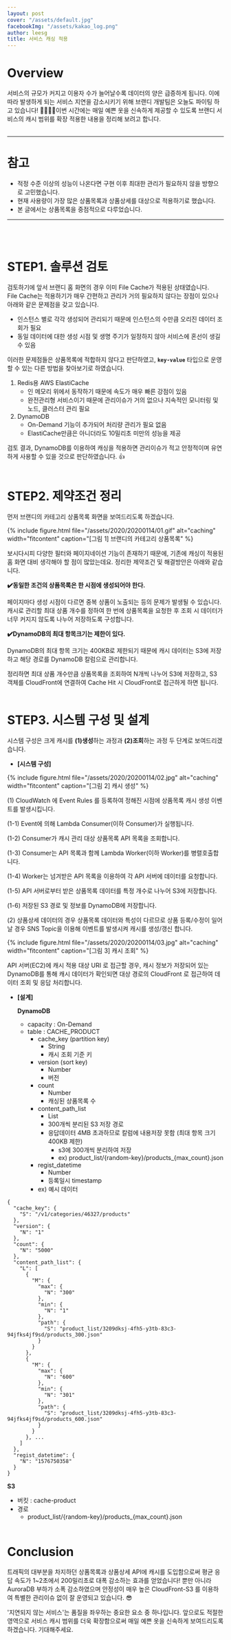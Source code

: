 ```yaml
---
layout: post
cover: "/assets/default.jpg"
facebookImg: "/assets/kakao_log.png"
author: leesg
title: 서비스 캐싱 적용
---
```


# Overview

서비스의 규모가 커지고 이용자 수가 늘어날수록 데이터의 양은 급증하게 됩니다. 이에 따라 발생하게 되는 서비스 지연을 감소시키기 위해 브랜디 개발팀은 오늘도 파이팅 하고 있습니다! 👨‍💻👩‍💻이번 시간에는 매일 예쁜 옷을 신속하게 제공할 수 있도록 브랜디 서비스의 캐시 범위를 확장 적용한 내용을 정리해 보려고 합니다.<br /><br />

---

# 참고

- 적정 수준 이상의 성능이 나온다면 구현 이후 최대한 관리가 필요하지 않을 방향으로 고민했습니다.
- 현재 사용량이 가장 많은 상품목록과 상품상세를 대상으로 적용하기로 했습니다.
- 본 글에서는 상품목록을 중점적으로 다루었습니다.

---
<br /><br />

# STEP1. 솔루션 검토

검토하기에 앞서 브랜디 홈 화면의 경우 이미 File Cache가 적용된 상태였습니다.<br />
File Cache는 적용하기가 매우 간편하고 관리가 거의 필요하지 않다는 장점이 있으나 아래와 같은 문제점을 갖고 있습니다.

- 인스턴스 별로 각각 생성되어 관리되기 때문에 인스턴스의 수만큼 오리진 데이터 조회가 필요
- 동일 데이터에 대한 생성 시점 및 생명 주기가 일정하지 않아 서비스에 혼선이 생길 수 있음

이러한 문제점들은 상품목록에 적합하지 않다고 판단하였고, **`key-value`** 타입으로 운영할 수 있는 다른 방법을 찾아보기로 하였습니다.

1. Redis용 AWS ElastiCache
    - 인 메모리 위에서 동작하기 때문에 속도가 매우 빠른 강점이 있음
    - 완전관리형 서비스이기 때문에 관리이슈가 거의 없으나 지속적인 모니터링 및 노드, 클러스터 관리 필요
2. DynamoDB
    - On-Demand 기능이 추가되어 처리량 관리가 필요 없음
    - ElastiCache만큼은 아니더라도 10밀리초 미만의 성능을 제공

검토 결과,  DynamoDB를 이용하여 캐싱을 적용하면 관리이슈가 적고 안정적이며 유연하게 사용할 수 있을 것으로 판단하였습니다. 👍
<br /><br />

# STEP2. 제약조건 정리

먼저 브랜디의 카테고리 상품목록 화면을 보여드리도록 하겠습니다.

{% include figure.html file="/assets/2020/20200114/01.gif" alt="caching" width="fitcontent" caption="[그림 1] 브랜디의 카테고리 상품목록" %}<br />

보시다시피 다양한 필터와 페이지네이션 기능이 존재하기 때문에, 기존에 캐싱이 적용된 홈 화면 대비 생각해야 할 점이 많았는데요. 정리한 제약조건 및 해결방안은 아래와 같습니다.

**✔️동일한 조건의 상품목록은 한 시점에 생성되어야 한다.**

<span class="indent">페이지마다 생성 시점이 다르면 중복 상품이 노출되는 등의 문제가 발생될 수 있습니다.</span>
<span class="indent">캐시로 관리할 최대 상품 개수를 정하여 한 번에 상품목록을 요청한 후 조회 시 데이터가 너무 커지지 않도록 나누어 저장하도록 구성합니다.</span>

**✔️DynamoDB의 최대 항목크기는 제한이 있다.**

<span class="indent">DynamoDB의 최대 항목 크기는 400KB로 제한되기 때문에 캐시 데이터는 S3에 저장하고 해당 경로를 DynamoDB 칼럼으로 관리합니다.</span>


정리하면 최대 상품 개수만큼 상품목록을 조회하여 N개씩 나누어 S3에 저장하고, S3 객체를 CloudFront에 연결하여 Cache Hit 시 CloudFront로 접근하게 하면 됩니다.
<br /><br />

# STEP3. 시스템 구성 및 설계

시스템 구성은 크게 캐시를 **(1)생성**하는 과정과 **(2)조회**하는 과정 두 단계로 보여드리겠습니다.

- **[시스템 구성]**

{% include figure.html file="/assets/2020/20200114/02.jpg" alt="caching" width="fitcontent" caption="[그림 2] 캐시 생성" %}<br />

<span class="indent">(1) CloudWatch 에 Event Rules 를 등록하여 정해진 시점에 상품목록 캐시 생성 이벤트를 발생시킵니다.</span>

<span class="indent2">(1-1) Event에 의해 Lambda Consumer(이하 Consumer)가 실행됩니다.</span>

<span class="indent2">(1-2) Consumer가 캐시 관리 대상 상품목록 API 목록을 조회합니다.</span>

<span class="indent2">(1-3) Consumer는 API 목록과 함께 Lambda Worker(이하 Worker)를 병렬호출합니다.</span>

<span class="indent2">(1-4) Worker는 넘겨받은 API 목록을 이용하여 각 API 서버에 데이터를 요청합니다.</span>

<span class="indent2">(1-5) API 서버로부터 받은 상품목록 데이터를 특정 개수로 나누어 S3에 저장합니다.</span>

<span class="indent2">(1-6) 저장된 S3 경로 및 정보를 DynamoDB에 저장합니다.</span>

<span class="indent">(2) 상품상세 데이터의 경우 상품목록 데이터와 특성이 다르므로 상품 등록/수정이 일어날 경우 SNS Topic을 이용해 이벤트를 발생시켜 캐시를 생성/갱신 합니다.</span>

{% include figure.html file="/assets/2020/20200114/03.jpg" alt="caching" width="fitcontent" caption="[그림 3] 캐시 조회" %}<br />

<span class="indent">API 서버(EC2)에 캐시 적용 대상 URI 로 접근할 경우, 캐시 정보가 저장되어 있는 DynamoDB를 통해 캐시 데이터가 확인되면 대상 경로의 CloudFront 로 접근하여 데이터 조회 및 응답 처리합니다.</span>

- **[설계]**

    **DynamoDB**

    - capacity : On-Demand
    - table : CACHE_PRODUCT
        - cache_key (partition key)
            - String
            - 캐시 조회 기준 키
        - version (sort key)
            - Number
            - 버전
        - count
            - Number
            - 캐싱된 상품목록 수
        - content_path_list
            - List
            - 300개씩 분리된 S3 저장 경로
            - 응답데이터 4MB 초과하므로 칼럼에 내용저장 못함 (최대 항목 크기 400KB 제한)
                - s3에 300개씩 분리하여 저장
                - ex) product_list/{random-key}/products_{max_count}.json
        - regist_datetime
            - Number
            - 등록일시 timestamp
        - ex) 예시 데이터

```
{
  "cache_key": {
    "S": "/v1/categories/46327/products"
  },
  "version": {
    "N": "1"
  },
  "count": {
    "N": "5000"
  },
  "content_path_list": {
    "L": [
      {
        "M": {
          "max": {
            "N": "300"
          },
          "min": {
            "N": "1"
          },
          "path": {
            "S": "product_list/3209dksj-4fh5-y3tb-83c3-94jfks4jf9sd/products_300.json"
          }
        }
      },
      {
        "M": {
          "max": {
            "N": "600"
          },
          "min": {
            "N": "301"
          },
          "path": {
            "S": "product_list/3209dksj-4fh5-y3tb-83c3-94jfks4jf9sd/products_600.json"
          }
        }
      }, ...
    ]
  },
  "regist_datetime": {
    "N": "1576750358"
  }
}
```


**S3**

- 버킷 : cache-product
- 경로
    - product_list/{random-key}/products_{max_count}.json
<br /><br />

# Conclusion

트래픽의 대부분을 차지하던 상품목록과 상품상세 API에 캐시를 도입함으로써 평균 응답 속도가 1~2초에서 200밀리초로 대폭 감소하는 효과를 얻었습니다! 뿐만 아니라 AuroraDB 부하가 소폭 감소하였으며 안정성이 매우 높은 CloudFront-S3 를 이용하여 특별한 관리이슈 없이 잘 운영되고 있습니다. 😎


'지연되지 않는 서비스'는 품질을 좌우하는 중요한 요소 중 하나입니다. 앞으로도 적절한 영역으로 서비스 캐시 범위를 더욱 확장함으로써 매일 예쁜 옷을 신속하게 보여드리도록 하겠습니다. 기대해주세요.
